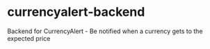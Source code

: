 # currencyalert-backend
Backend for CurrencyAlert - Be notified when a currency gets to the expected price
